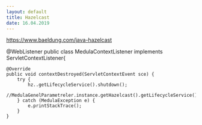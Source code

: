 ```yaml
---
layout: default
title: Hazelcast
date: 16.04.2019
---
```



https://www.baeldung.com/java-hazelcast


@WebListener
public class MedulaContextListener implements ServletContextListener{


	@Override
	public void contextDestroyed(ServletContextEvent sce) {
		try {
			hz..getLifecycleService().shutdown();
			//MedulaGenelParametreler.instance.getHazelcast().getLifecycleService().shutdown();
		} catch (MedulaException e) {
			e.printStackTrace();
		}
	}

